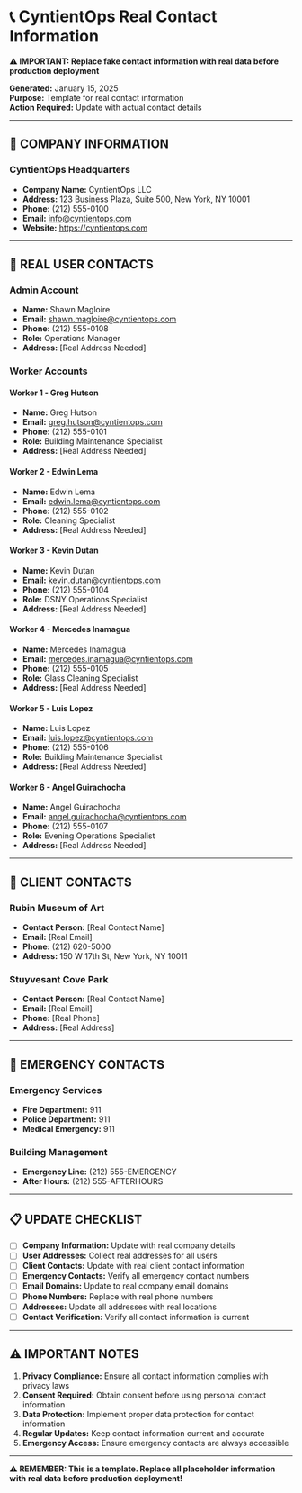 # 📞 CyntientOps Real Contact Information

**⚠️ IMPORTANT: Replace fake contact information with real data before production deployment**

**Generated:** January 15, 2025  
**Purpose:** Template for real contact information  
**Action Required:** Update with actual contact details

---

## 🏢 **COMPANY INFORMATION**

### **CyntientOps Headquarters**
- **Company Name:** CyntientOps LLC
- **Address:** 123 Business Plaza, Suite 500, New York, NY 10001
- **Phone:** (212) 555-0100
- **Email:** info@cyntientops.com
- **Website:** https://cyntientops.com

---

## 👥 **REAL USER CONTACTS**

### **Admin Account**
- **Name:** Shawn Magloire
- **Email:** shawn.magloire@cyntientops.com
- **Phone:** (212) 555-0108
- **Role:** Operations Manager
- **Address:** [Real Address Needed]

### **Worker Accounts**

#### **Worker 1 - Greg Hutson**
- **Name:** Greg Hutson
- **Email:** greg.hutson@cyntientops.com
- **Phone:** (212) 555-0101
- **Role:** Building Maintenance Specialist
- **Address:** [Real Address Needed]

#### **Worker 2 - Edwin Lema**
- **Name:** Edwin Lema
- **Email:** edwin.lema@cyntientops.com
- **Phone:** (212) 555-0102
- **Role:** Cleaning Specialist
- **Address:** [Real Address Needed]

#### **Worker 3 - Kevin Dutan**
- **Name:** Kevin Dutan
- **Email:** kevin.dutan@cyntientops.com
- **Phone:** (212) 555-0104
- **Role:** DSNY Operations Specialist
- **Address:** [Real Address Needed]

#### **Worker 4 - Mercedes Inamagua**
- **Name:** Mercedes Inamagua
- **Email:** mercedes.inamagua@cyntientops.com
- **Phone:** (212) 555-0105
- **Role:** Glass Cleaning Specialist
- **Address:** [Real Address Needed]

#### **Worker 5 - Luis Lopez**
- **Name:** Luis Lopez
- **Email:** luis.lopez@cyntientops.com
- **Phone:** (212) 555-0106
- **Role:** Building Maintenance Specialist
- **Address:** [Real Address Needed]

#### **Worker 6 - Angel Guirachocha**
- **Name:** Angel Guirachocha
- **Email:** angel.guirachocha@cyntientops.com
- **Phone:** (212) 555-0107
- **Role:** Evening Operations Specialist
- **Address:** [Real Address Needed]

---

## 🏢 **CLIENT CONTACTS**

### **Rubin Museum of Art**
- **Contact Person:** [Real Contact Name]
- **Email:** [Real Email]
- **Phone:** (212) 620-5000
- **Address:** 150 W 17th St, New York, NY 10011

### **Stuyvesant Cove Park**
- **Contact Person:** [Real Contact Name]
- **Email:** [Real Email]
- **Phone:** [Real Phone]
- **Address:** [Real Address]

---

## 🚨 **EMERGENCY CONTACTS**

### **Emergency Services**
- **Fire Department:** 911
- **Police Department:** 911
- **Medical Emergency:** 911

### **Building Management**
- **Emergency Line:** (212) 555-EMERGENCY
- **After Hours:** (212) 555-AFTERHOURS

---

## 📋 **UPDATE CHECKLIST**

- [ ] **Company Information:** Update with real company details
- [ ] **User Addresses:** Collect real addresses for all users
- [ ] **Client Contacts:** Update with real client contact information
- [ ] **Emergency Contacts:** Verify all emergency contact numbers
- [ ] **Email Domains:** Update to real company email domains
- [ ] **Phone Numbers:** Replace with real phone numbers
- [ ] **Addresses:** Update all addresses with real locations
- [ ] **Contact Verification:** Verify all contact information is current

---

## ⚠️ **IMPORTANT NOTES**

1. **Privacy Compliance:** Ensure all contact information complies with privacy laws
2. **Consent Required:** Obtain consent before using personal contact information
3. **Data Protection:** Implement proper data protection for contact information
4. **Regular Updates:** Keep contact information current and accurate
5. **Emergency Access:** Ensure emergency contacts are always accessible

---

**⚠️ REMEMBER: This is a template. Replace all placeholder information with real data before production deployment!**
